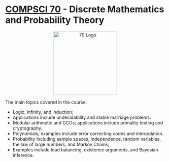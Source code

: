 # [COMPSCI 70](https://www.eecs70.org/) - Discrete Mathematics and Probability Theory 

<p align="center">
    <img src="https://www.eecs70.org/assets/penguin_and_pigeon.png" alt="70 Logo" width="200"/>
</p>

The main topics covered in the course: 
- Logic, infinity, and induction;
- Applications include undecidability and stable marriage problems.
- Modular arithmetic and GCDs; applications include primality testing and cryptography.
- Polynomials; examples include error correcting codes and interpolation.
- Probability including sample spaces, independence, random variables, the law of large numbers, and Markov Chains;
- Examples include load balancing, existence arguments, and Bayesian inference.




